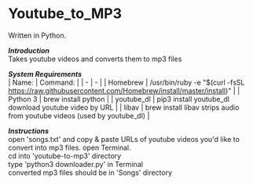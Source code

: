 # Youtube_to_MP3

Written in Python.

***Introduction***\
    Takes youtube videos and converts them to mp3 files

***System Requirements***\
    | Name:       |    Command:                                                                                           |
    | - | - |
    | Homebrew    |    /usr/bin/ruby -e "$(curl -fsSL https://raw.githubusercontent.com/Homebrew/install/master/install)" |
    | Python 3    |    brew install python                                                                                |
    | youtube_dl  |    pip3 install youtube_dl     download youtube video by URL                                          |
    | libav       |    brew install libav          strips audio from youtube videos (used by youtube_dl)                  |
                                                
                                                
***Instructions***\
    open 'songs.txt' and copy & paste URLs of youtube videos you'd like to convert into mp3 files.
    open Terminal.\
    cd into 'youtube-to-mp3' directory\
    type 'python3 downloader.py' in Terminal\
    converted mp3 files should be in 'Songs' directory
